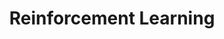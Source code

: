 ---
title: "Reinforcement Learning"
collection: teaching
type: "Graduate"
venue: "Department of Computer Science, ISIMA,UCA"
start_date: February 2023
end_date: February 2023
location: "Aubiere, France"
position: Teaching assistant
---